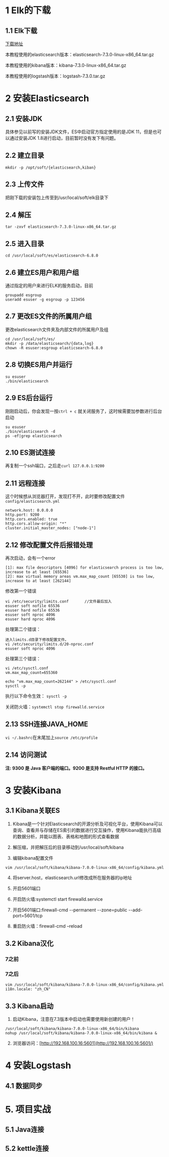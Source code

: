 # 1 Elk的下载

## 1.1 Elk下载
[下载地址](https://www.elastic.co/cn/downloads/past-releases)

本教程使用的elasticsearch版本：elasticsearch-7.3.0-linux-x86_64.tar.gz

本教程使用的kibana版本：kibana-7.3.0-linux-x86_64.tar.gz

本教程使用的logstash版本：logstash-7.3.0.tar.gz

# 2 安装Elasticsearch

## 2.1 安装JDK
具体参见以前写的安装JDK文件，ES中启动官方指定使用的是JDK 11，但是也可以通过安装JDK 1.8进行启动，目前暂时没有发下有问题。

## 2.2 建立目录
```properties
mkdir -p /opt/soft/{elasticsearch,kiban}
```

## 2.3 上传文件
把刚下载的安装包上传至到/usr/local/soft/elk目录下

## 2.4 解压
```properties
tar -zxvf elasticsearch-7.3.0-linux-x86_64.tar.gz
```

## 2.5 进入目录 
```properties
cd /usr/local/soft/es/elasticsearch-6.8.0
```

## 2.6 建立ES用户和用户组

通过指定的用户来进行ELK的服务启动，目前

```properties
groupadd esgroup
useradd esuser -g esgroup -p 123456
```
## 2.7 更改ES文件的所属用户组

更改elasticsearch文件夹及内部文件的所属用户及组
```properties
cd /usr/local/soft/es/
mkdir -p /data/elasticsearch/{data,log}
chown -R esuser:esgroup elasticsearch-6.8.0
```

## 2.8 切换ES用户并运行

```properties
su esuser
./bin/elasticsearch
```

## 2.9 ES后台运行
刚刚启动后，你会发现一按`ctrl + c` 就关闭服务了，这时候需要加参数进行后台启动

```properties
su esuser
./bin/elasticsearch -d
ps -ef|grep elasticsearch
```

## 2.10 ES测试连接
再复制一个ssh端口，之后走`curl 127.0.0.1:9200`

## 2.11 远程连接
这个时候想从浏览器打开，发现打不开，此时要修改配置文件`config/elasticsearch.yml`
```shell
network.host: 0.0.0.0
http.port: 9200
http.cors.enabled: true
http.cors.allow-origin: "*"
cluster.initial_master_nodes: ["node-1"]
```
## 2.12 修改配置文件后报错处理
再次启动，会有一个error
``` shell
[1]: max file descriptors [4096] for elasticsearch process is too low, increase to at least [65536]
[2]: max virtual memory areas vm.max_map_count [65530] is too low, increase to at least [262144]
```

修改第一个错误
```properties
vi /etc/security/limits.conf       //文件最后加入
esuser soft nofile 65536
esuser hard nofile 65536
esuser soft nproc 4096
esuser hard nproc 4096
```
处理第二个错误：
```properties
进入limits.d目录下修改配置文件。
vi /etc/security/limits.d/20-nproc.conf
esuser soft nproc 4096
```
处理第三个错误：

```properties
vi /etc/sysctl.conf
vm.max_map_count=655360

echo "vm.max_map_count=262144" > /etc/sysctl.conf
sysctl -p
```

执行以下命令生效：
`sysctl -p`

关闭防火墙：`systemctl stop firewalld.service`


## 2.13 SSH连接JAVA_HOME
`vi ~/.bashrc`在末尾加上`source /etc/profile`

## 2.14 访问测试

**注: 9300 是 Java 客户端的端口。9200 是支持 Restful HTTP 的接口。**

# 3 安装Kibana

## 3.1 Kibana关联ES

1. Kibana是一个针对Elasticsearch的开源分析及可视化平台，使用Kibana可以查询、查看并与存储在ES索引的数据进行交互操作，使用Kibana能执行高级的数据分析，并能以图表、表格和地图的形式查看数据

2. 解压缩，并把解压后的目录移动到/usr/local/soft/kibana

3. 编辑kibana配置文件

```properties
vim /usr/local/soft/kibana/kibana-7.0.0-linux-x86_64/config/kibana.yml
```

4. 将server.host，elasticsearch.url修改成所在服务器的ip地址

5. 开启5601端口

6. 开启防火墙:systemctl start firewalld.service

7. 开启5601端口:firewall-cmd --permanent --zone=public --add-port=5601/tcp

8. 重启防火墙：firewall-cmd –reload

## 3.2 Kibana汉化

### 7之前



### 7之后

```properties
vim /usr/local/soft/kibana/kibana-7.0.0-linux-x86_64/config/kibana.yml
i18n.locale: "zh_CN"
```

## 3.3 Kibana启动

1. 启动Kibana，注意在7.3版本中启动也需要使用新创建的用户！

```properties
/usr/local/soft/kibana/kibana-7.0.0-linux-x86_64/bin/kibana
nohup /usr/local/soft/kibana/kibana-7.0.0-linux-x86_64/bin/kibana &
```

2. 浏览器访问：[http://192.168.100.16:5601](http://192.168.100.16:5601/)

# 4 安装Logstash

## 4.1 数据同步



# 5. 项目实战

## 5.1 Java连接



## 5.2 kettle连接

